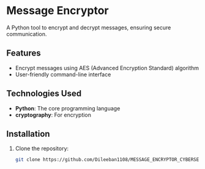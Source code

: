 # Message Encryptor

A Python tool to encrypt and decrypt messages, ensuring secure communication.

## Features
- Encrypt messages using AES (Advanced Encryption Standard) algorithm
- User-friendly command-line interface

## Technologies Used
- **Python**: The core programming language
- **cryptography**: For encryption

## Installation
1. Clone the repository:
   ```sh
   git clone https://github.com/Dileeban1108/MESSAGE_ENCRYPTOR_CYBERSECURITY_PROJECT_USING_PYHTON.git
